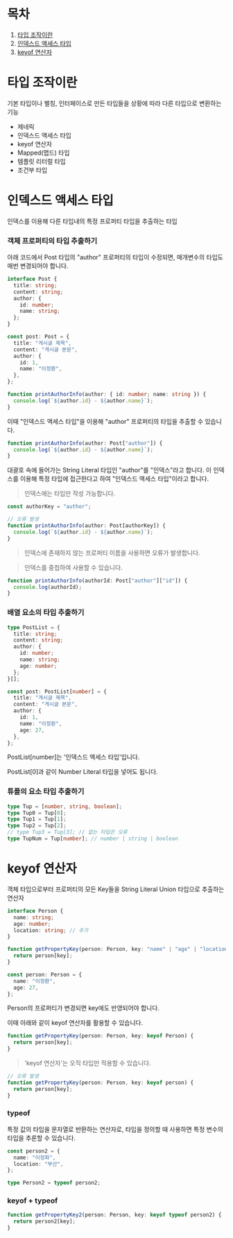 # 목차

1. [타입 조작이란](#타입-조작이란)
2. [인덱스드 액세스 타입](#인덱스드-액세스-타입)
3. [keyof 연산자](#keyof-연산자)

# 타입 조작이란

기본 타입이나 별칭, 인터페이스로 만든 타입들을 상황에 따라 다른 타입으로 변환하는 기능

- 제네릭
- 인덱스드 액세스 타입
- keyof 연산자
- Mapped(맵드) 타입
- 템플릿 리터럴 타입
- 조건부 타입

# 인덱스드 액세스 타입

인덱스를 이용해 다른 타입내의 특정 프로퍼티 타입을 추출하는 타입

### 객체 프로퍼티의 타입 추출하기

아래 코드에서 Post 타입의 "author" 프로퍼티의 타입이 수정되면, 매개변수의 타입도 매번 변경되어야 합니다.

```typescript
interface Post {
  title: string;
  content: string;
  author: {
    id: number;
    name: string;
  };
}

const post: Post = {
  title: "게시글 제목",
  content: "게시글 본문",
  author: {
    id: 1,
    name: "이정환",
  },
};

function printAuthorInfo(author: { id: number; name: string }) {
  console.log(`${author.id} - ${author.name}`);
}
```

이때 "인덱스드 액세스 타입"을 이용해 "author" 프로퍼티의 타입을 추출할 수 있습니다.

```typescript
function printAuthorInfo(author: Post["author"]) {
  console.log(`${author.id} - ${author.name}`);
}
```

대괄호 속에 들어가는 String Literal 타입인 "author"를 "인덱스"라고 합니다.
이 인덱스를 이용해 특정 타입에 접근한다고 하여 "인덱스드 액세스 타입"이라고 합니다.

> 인덱스에는 타입만 작성 가능합니다.

```typescript
const authorKey = "author";

// 오류 발생
function printAuthorInfo(author: Post[authorKey]) {
  console.log(`${author.id} - ${author.name}`);
}
```

> 인덱스에 존재하지 않는 프로퍼티 이름을 사용하면 오류가 발생합니다.

> 인덱스를 중첩하여 사용할 수 있습니다.

```typescript
function printAuthorInfo(authorId: Post["author"]["id"]) {
  console.log(authorId);
}
```

### 배열 요소의 타입 추출하기

```typescript
type PostList = {
  title: string;
  content: string;
  author: {
    id: number;
    name: string;
    age: number;
  };
}[];

const post: PostList[number] = {
  title: "게시글 제목",
  content: "게시글 본문",
  author: {
    id: 1,
    name: "이정환",
    age: 27,
  },
};
```

PostList[number]는 '인덱스드 액세스 타입'입니다.

PostList[0]과 같이 Number Literal 타입을 넣어도 됩니다.

### 튜플의 요소 타입 추출하기

```typescript
type Tup = [number, string, boolean];
type Tup0 = Tup[0];
type Tup1 = Tup[1];
type Tup2 = Tup[2];
// type Tup3 = Tup[3]; // 없는 타입은 오류
type TupNum = Tup[number]; // number | string | boolean
```

# keyof 연산자

객체 타입으로부터 프로퍼티의 모든 Key들을 String Literal Union 타입으로 추출하는 연산자

```typescript
interface Person {
  name: string;
  age: number;
  location: string; // 추가
}

function getPropertyKey(person: Person, key: "name" | "age" | "location") {
  return person[key];
}

const person: Person = {
  name: "이정환",
  age: 27,
};
```

Person의 프로퍼티가 변경되면 key에도 반영되어야 합니다.

이때 아래와 같이 keyof 연산자를 활용할 수 있습니다.

```typescript
function getPropertyKey(person: Person, key: keyof Person) {
  return person[key];
}
```

> 'keyof 연산자'는 오직 타입만 적용할 수 있습니다.

```typescript
// 오류 발생
function getPropertyKey(person: Person, key: keyof person) {
  return person[key];
}
```

### typeof

특정 값의 타입을 문자열로 반환하는 연산자로, 타입을 정의할 때 사용하면 특정 변수의 타입을 추론할 수 있습니다.

```typescript
const person2 = {
  name: "이정화",
  location: "부산",
};

type Person2 = typeof person2;
```

### keyof + typeof

```typescript
function getPropertyKey2(person: Person, key: keyof typeof person2) {
  return person2[key];
}
```
